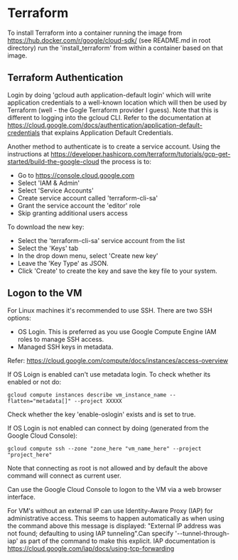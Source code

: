 # Terraform

To install Terraform into a container running the image from https://hub.docker.com/r/google/cloud-sdk/ (see README.md in root directory) run the
'install_terraform' from within a container based on that image.


## Terraform Authentication

Login by doing 'gcloud auth application-default login' which will write application credentials to a well-known location which will then be used
by Terraform (well - the Gogle Terraform provider I guess). Note that this is different to logging into the gcloud CLI. Refer to the documentation
at https://cloud.google.com/docs/authentication/application-default-credentials that explains Application Default Credentials.

Another method to authenticate is to create a service account. Using the instructions at https://developer.hashicorp.com/terraform/tutorials/gcp-get-started/build-the-google-cloud
the process is to:

- Go to https://console.cloud.google.com
- Select 'IAM & Admin'
- Select 'Service Accounts'
- Create service account called 'terraform-cli-sa'
- Grant the service account the 'editor' role
- Skip granting additional users access

To download the new key:
- Select the 'terraform-cli-sa' service account from the list
- Select the 'Keys' tab
- In the drop down menu, select 'Create new key'
- Leave the 'Key Type' as JSON.
- Click 'Create' to create the key and save the key file to your system.



## Logon to the VM

For Linux machines it's recommended to use SSH. There are two SSH options:

- OS Login. This is preferred as you use Google Compute Engine IAM roles to manage SSH access.
- Managed SSH keys in metadata.

Refer: https://cloud.google.com/compute/docs/instances/access-overview

If OS Loign is enabled can't use metadata login. To check whether its enabled or not do:

    gcloud compute instances describe vm_instance_name --flatten="metadata[]" --project XXXXX

Check whether the key 'enable-oslogin' exists and is set to true.

If OS Login is not enabled can connect by doing (generated from the Google Cloud Console):

    gcloud compute ssh --zone "zone_here "vm_name_here" --project "project_here"

Note that connecting as root is not allowed and by default the above command will connect as current user.

Can use the Google Cloud Console to logon to the VM via a web browser interface.

For VM's without an external IP can use Identity-Aware Proxy (IAP) for administrative access. This seems to happen automatically as
when using the command above this message is displayed: "External IP address was not found; defaulting to using IAP tunneling".Can
specify '--tunnel-through-iap' as part of the command to make this explicit. IAP documentation is https://cloud.google.com/iap/docs/using-tcp-forwarding
